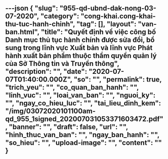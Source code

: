 ---json
{
    "slug": "955-qd-ubnd-dak-nong-03-07-2020",
    "category": "cong-khai.cong-khai-thu-tuc-hanh-chinh",
    "tag": [],
    "layout": "van-ban.html",
    "title": "Quyết định về việc công bố Danh mục thủ tục hành chính được sửa đổi, bổ sung trong lĩnh vực Xuất bản và lĩnh vực Phát hành xuất bản phẩm thuộc thẩm quyền quản lý của Sở Thông tin và Truyền thông",
    "description": "",
    "date": "2020-07-07T01:40:00.000Z",
    "so": "",
    "permalink": true,
    "trich_yeu": "",
    "co_quan_ban_hanh": "",
    "linh_vuc": "",
    "loai_van_ban": "",
    "nguoi_ky": "",
    "ngay_co_hieu_luc": "",
    "tai_lieu_dinh_kem": "/img/03072020101100am-qd_955_1signed_202007031053371603472.pdf",
    "banner": "",
    "draft": false,
    "url": "",
    "hinh_thuc_van_ban": "",
    "ngay_ban_hanh": "",
    "so_hieu": "",
    "upload-image": "",
    "__content__": ""
}
---
